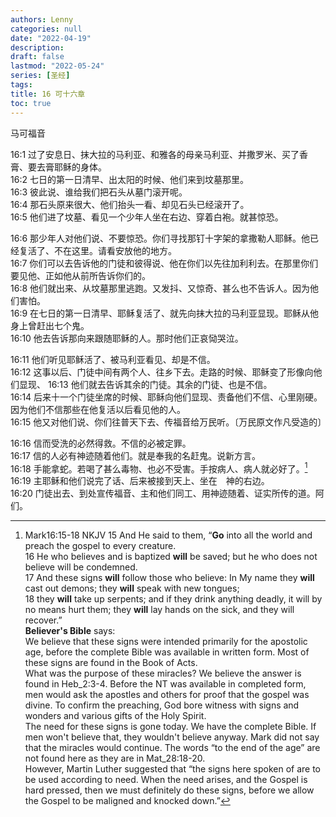 ```yaml
---
authors: Lenny
categories: null
date: "2022-04-19"
description: 
draft: false
lastmod: "2022-05-24"
series: [圣经]
tags: 
title: 16 可十六章
toc: true
---
```

马可福音
<!--more-->

16:1 过了安息日、抹大拉的马利亚、和雅各的母亲马利亚、并撒罗米、买了香膏、要去膏耶稣的身体。  
16:2 七日的第一日清早、出太阳的时候、他们来到坟墓那里。  
16:3 彼此说、谁给我们把石头从墓门滚开呢。  
16:4 那石头原来很大、他们抬头一看、却见石头已经滚开了。  
16:5 他们进了坟墓、看见一个少年人坐在右边、穿着白袍。就甚惊恐。  

16:6 那少年人对他们说、不要惊恐。你们寻找那钉十字架的拿撒勒人耶稣。他已经复活了、不在这里。请看安放他的地方。  
16:7 你们可以去告诉他的门徒和彼得说、他在你们以先往加利利去。在那里你们要见他、正如他从前所告诉你们的。  
16:8 他们就出来、从坟墓那里逃跑。又发抖、又惊奇、甚么也不告诉人。因为他们害怕。  
16:9 在七日的第一日清早、耶稣复活了、就先向抹大拉的马利亚显现。耶稣从他身上曾赶出七个鬼。  
16:10 他去告诉那向来跟随耶稣的人。那时他们正哀恸哭泣。  

16:11 他们听见耶稣活了、被马利亚看见、却是不信。  
16:12 这事以后、门徒中间有两个人、往乡下去。走路的时候、耶稣变了形像向他们显现、
16:13 他们就去告诉其余的门徒。其余的门徒、也是不信。  
16:14 后来十一个门徒坐席的时候、耶稣向他们显现、责备他们不信、心里刚硬。因为他们不信那些在他复活以后看见他的人。  
16:15 他又对他们说、你们往普天下去、传福音给万民听。〔万民原文作凡受造的〕

16:16 信而受洗的必然得救。不信的必被定罪。  
16:17 信的人必有神迹随着他们。就是奉我的名赶鬼。说新方言。  
16:18 手能拿蛇。若喝了甚么毒物、也必不受害。手按病人、病人就必好了。[^1]  
16:19 主耶稣和他们说完了话、后来被接到天上、坐在　神的右边。  
16:20 门徒出去、到处宣传福音、主和他们同工、用神迹随着、证实所传的道。阿们。  

[^1]: ‪Mark‬16:15-18 NKJV 
15 And He said to them, “**Go** into all the world and preach the gospel to every creature.  
16 He who believes and is baptized **will** be saved; but he who does not believe will be condemned.  
17 And these signs **will** follow those who believe: In My name they **will** cast out demons; they **will** speak with new tongues;  
18 they **will** take up serpents; and if they drink anything deadly, it will by no means hurt them; they **will** lay hands on the sick, and they will recover.”  
**Believer's Bible** says:  
We believe that these signs were intended primarily for the apostolic age, before the complete Bible was available in written form. Most of these signs are found in the Book of Acts.  
What was the purpose of these miracles? We believe the answer is found in Heb_2:3-4. Before the NT was available in completed form, men would ask the apostles and others for proof that the gospel was divine. To confirm the preaching, God bore witness with signs and wonders and various gifts of the Holy Spirit.  
The need for these signs is gone today. We have the complete Bible. If men won't believe that, they wouldn't believe anyway. Mark did not say that the miracles would continue. The words “to the end of the age” are not found here as they are in Mat_28:18-20.  
However, Martin Luther suggested that “the signs here spoken of are to be used according to need. When the need arises, and the Gospel is hard pressed, then we must definitely do these signs, before we allow the Gospel to be maligned and knocked down.”  